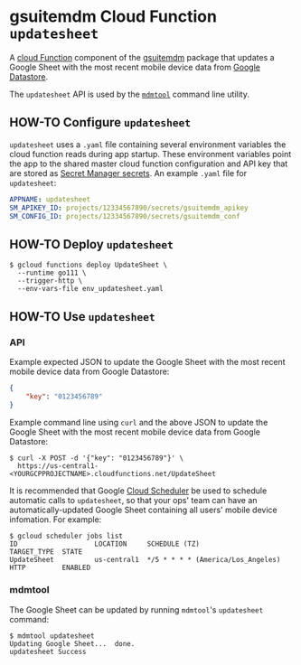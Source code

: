# gsuitemdm Cloud Function `updatesheet` #

A [cloud Function](https://cloud.google.com/functions/) component of the [gsuitemdm](https://github.com/rickt/gsuitemdm) package that updates a Google Sheet with the most recent mobile device data from [Google Datastore](https://cloud.google.com/datastore/).

The `updatesheet` API is used by the [`mdmtool`](#mdmtool) command line utility.

## HOW-TO Configure `updatesheet` ##
`updatesheet` uses a `.yaml` file containing several environment variables the cloud function reads during app startup. These environment variables point the app to the shared master cloud function configuration and API key that are stored as [Secret Manager secrets](https://cloud.google.com/secret-manager/docs/managing-secrets). An example `.yaml` file for `updatesheet`:

```yaml
APPNAME: updatesheet
SM_APIKEY_ID: projects/12334567890/secrets/gsuitemdm_apikey
SM_CONFIG_ID: projects/12334567890/secrets/gsuitemdm_conf
```

## HOW-TO Deploy `updatesheet` ##
```
$ gcloud functions deploy UpdateSheet \
  --runtime go111 \
  --trigger-http \
  --env-vars-file env_updatesheet.yaml 
```

## HOW-TO Use `updatesheet` ##

### API ###
Example expected JSON to update the Google Sheet with the most recent mobile device data from Google Datastore:

```json
{
	"key": "0123456789"
}
```

Example command line using `curl` and the above JSON to update the Google Sheet with the most recent mobile device data from Google Datastore:

```
$ curl -X POST -d '{"key": "0123456789"}' \
  https://us-central1-<YOURGCPPROJECTNAME>.cloudfunctions.net/UpdateSheet
```

It is recommended that Google [Cloud Scheduler](https://cloud.google.com/scheduler/) be used to schedule automatic calls to `updatesheet`, so that your ops' team can have an automatically-updated Google Sheet containing all users' mobile device infomation. For example:

```
$ gcloud scheduler jobs list
ID                   LOCATION     SCHEDULE (TZ)                      TARGET_TYPE  STATE
UpdateSheet          us-central1  */5 * * * * (America/Los_Angeles)  HTTP         ENABLED
```

### mdmtool ###
The Google Sheet can be updated by running `mdmtool`'s `updatesheet` command:

```
$ mdmtool updatesheet
Updating Google Sheet...  done.
updatesheet Success
```


